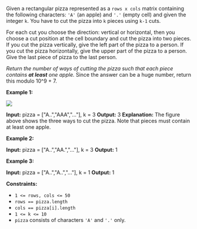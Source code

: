 
Given a rectangular pizza represented as a  `rows x cols` matrix containing the following characters:  `'A'`  (an apple) and  `'.'`  (empty cell) and given the integer  `k`. You have to cut the pizza into  `k`  pieces using  `k-1`  cuts.

For each cut you choose the direction: vertical or horizontal, then you choose a cut position at the cell boundary and cut the pizza into two pieces. If you cut the pizza vertically, give the left part of the pizza to a person. If you cut the pizza horizontally, give the upper part of the pizza to a person. Give the last piece of pizza to the last person.

_Return the number of ways of cutting the pizza such that each piece contains  **at least**  one apple._ Since the answer can be a huge number, return this modulo 10^9 + 7.

**Example 1:**

**![](https://assets.leetcode.com/uploads/2020/04/23/ways_to_cut_apple_1.png)**

**Input:** pizza = ["A..","AAA","..."], k = 3
**Output:** 3
**Explanation:** The figure above shows the three ways to cut the pizza. Note that pieces must contain at least one apple.

**Example 2:**

**Input:** pizza = ["A..","AA.","..."], k = 3
**Output:** 1

**Example 3:**

**Input:** pizza = ["A..","A..","..."], k = 1
**Output:** 1

**Constraints:**

-   `1 <= rows, cols <= 50`
-   `rows == pizza.length`
-   `cols == pizza[i].length`
-   `1 <= k <= 10`
-   `pizza`  consists of characters  `'A'` and  `'.'`  only.